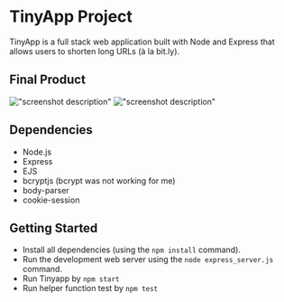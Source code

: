 # TinyApp Project

TinyApp is a full stack web application built with Node and Express that allows users to shorten long URLs (à la bit.ly).

## Final Product

!["screenshot description"](#)
!["screenshot description"](#)

## Dependencies

- Node.js
- Express
- EJS
- bcryptjs (bcrypt was not working for me)
- body-parser
- cookie-session

## Getting Started

- Install all dependencies (using the `npm install` command).
- Run the development web server using the `node express_server.js` command.
- Run Tinyapp by `npm start`
- Run helper function test by `npm test`
